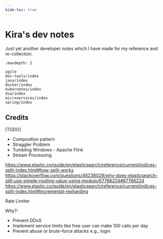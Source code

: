 ```yaml
---
hide-toc: true
---
```


# Kira's dev notes

Just yet another developer notes which I have made for my reference and re-collection.

```{toctree}
:maxdepth: 2

agile
dev-tools/index
java/index
docker/index
kubernetes/index
dsa/index
microservices/index
spring/index
```

## Credits

[TODO]

- Composition pattern
- Straggler Problem
- Tumbling Windows - Apache Flink
- Stream Processing

https://www.elastic.co/guide/en/elasticsearch/reference/current/indices-split-index.html#how-split-works
https://stackoverflow.com/questions/46236029/why-does-elasticsearch-still-use-simple-routing-value-using-modulo/67766224#67766224
https://www.elastic.co/guide/en/elasticsearch/reference/current/indices-split-index.html#incremental-resharding

Rate Limiter

Why?:

- Prevent DDoS
- Implement service limits like free user can make 100 calls per day
- Prevent abuse or brute-force attacks e.g., login
